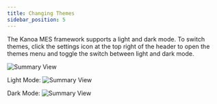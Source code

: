 ```yaml
---
title: Changing Themes
sidebar_position: 5
---
```

The Kanoa MES framework supports a light and dark mode. To switch themes, click the settings icon at the top right of the header to open the themes menu and toggle the switch between light and dark mode.  

![Summary View](/img/11.png)

Light Mode:
![Summary View](/img/12.png)  

Dark Mode:
![Summary View](/img/13.png)